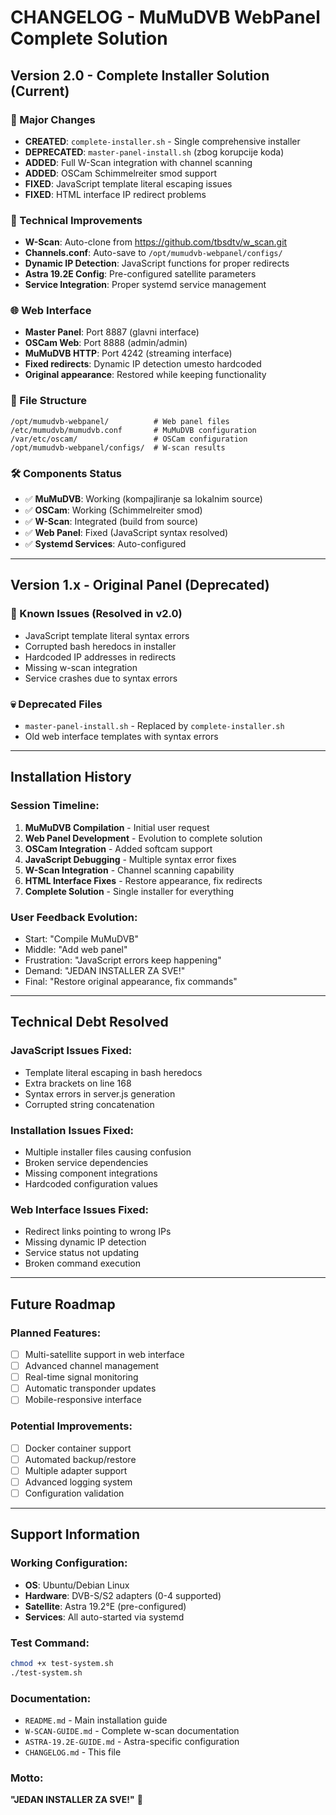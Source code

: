 # CHANGELOG - MuMuDVB WebPanel Complete Solution

## Version 2.0 - Complete Installer Solution (Current)

### 🚀 Major Changes
- **CREATED**: `complete-installer.sh` - Single comprehensive installer
- **DEPRECATED**: `master-panel-install.sh` (zbog korupcije koda)
- **ADDED**: Full W-Scan integration with channel scanning
- **ADDED**: OSCam Schimmelreiter smod support
- **FIXED**: JavaScript template literal escaping issues
- **FIXED**: HTML interface IP redirect problems

### 🔧 Technical Improvements
- **W-Scan**: Auto-clone from https://github.com/tbsdtv/w_scan.git
- **Channels.conf**: Auto-save to `/opt/mumudvb-webpanel/configs/`
- **Dynamic IP Detection**: JavaScript functions for proper redirects
- **Astra 19.2E Config**: Pre-configured satellite parameters
- **Service Integration**: Proper systemd service management

### 🌐 Web Interface
- **Master Panel**: Port 8887 (glavni interface)
- **OSCam Web**: Port 8888 (admin/admin)
- **MuMuDVB HTTP**: Port 4242 (streaming interface)
- **Fixed redirects**: Dynamic IP detection umesto hardcoded
- **Original appearance**: Restored while keeping functionality

### 📁 File Structure
```
/opt/mumudvb-webpanel/          # Web panel files
/etc/mumudvb/mumudvb.conf       # MuMuDVB configuration
/var/etc/oscam/                 # OSCam configuration
/opt/mumudvb-webpanel/configs/  # W-scan results
```

### 🛠️ Components Status
- ✅ **MuMuDVB**: Working (kompajliranje sa lokalnim source)
- ✅ **OSCam**: Working (Schimmelreiter smod)
- ✅ **W-Scan**: Integrated (build from source)
- ✅ **Web Panel**: Fixed (JavaScript syntax resolved)
- ✅ **Systemd Services**: Auto-configured

---

## Version 1.x - Original Panel (Deprecated)

### 🔴 Known Issues (Resolved in v2.0)
- JavaScript template literal syntax errors
- Corrupted bash heredocs in installer
- Hardcoded IP addresses in redirects
- Missing w-scan integration
- Service crashes due to syntax errors

### 💀 Deprecated Files
- `master-panel-install.sh` - Replaced by `complete-installer.sh`
- Old web interface templates with syntax errors

---

## Installation History

### Session Timeline:
1. **MuMuDVB Compilation** - Initial user request
2. **Web Panel Development** - Evolution to complete solution
3. **OSCam Integration** - Added softcam support
4. **JavaScript Debugging** - Multiple syntax error fixes
5. **W-Scan Integration** - Channel scanning capability
6. **HTML Interface Fixes** - Restore appearance, fix redirects
7. **Complete Solution** - Single installer for everything

### User Feedback Evolution:
- Start: "Compile MuMuDVB"
- Middle: "Add web panel"
- Frustration: "JavaScript errors keep happening"
- Demand: "JEDAN INSTALLER ZA SVE!"
- Final: "Restore original appearance, fix commands"

---

## Technical Debt Resolved

### JavaScript Issues Fixed:
- Template literal escaping in bash heredocs
- Extra brackets on line 168
- Syntax errors in server.js generation
- Corrupted string concatenation

### Installation Issues Fixed:
- Multiple installer files causing confusion
- Broken service dependencies
- Missing component integrations
- Hardcoded configuration values

### Web Interface Issues Fixed:
- Redirect links pointing to wrong IPs
- Missing dynamic IP detection
- Service status not updating
- Broken command execution

---

## Future Roadmap

### Planned Features:
- [ ] Multi-satellite support in web interface
- [ ] Advanced channel management
- [ ] Real-time signal monitoring
- [ ] Automatic transponder updates
- [ ] Mobile-responsive interface

### Potential Improvements:
- [ ] Docker container support
- [ ] Automated backup/restore
- [ ] Multiple adapter support
- [ ] Advanced logging system
- [ ] Configuration validation

---

## Support Information

### Working Configuration:
- **OS**: Ubuntu/Debian Linux
- **Hardware**: DVB-S/S2 adapters (0-4 supported)
- **Satellite**: Astra 19.2°E (pre-configured)
- **Services**: All auto-started via systemd

### Test Command:
```bash
chmod +x test-system.sh
./test-system.sh
```

### Documentation:
- `README.md` - Main installation guide
- `W-SCAN-GUIDE.md` - Complete w-scan documentation
- `ASTRA-19.2E-GUIDE.md` - Astra-specific configuration
- `CHANGELOG.md` - This file

### Motto:
**"JEDAN INSTALLER ZA SVE!"** 🚀